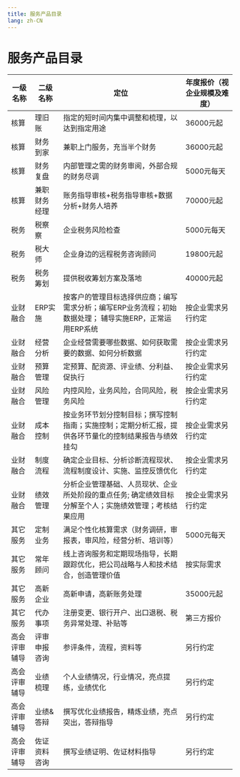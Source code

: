 ```yaml
---
title: 服务产品目录
lang: zh-CN
---
```


# 服务产品目录

| 一级名称   | 二级名称   | 定位                                                       | 年度报价（视企业规模及难度） |
|--------|--------|----------------------------------------------------------|----------------|
| 核算     | 理旧账    | 指定的短时间内集中调整和梳理，以达到指定用途                                   | 36000元起        |
| 核算     | 财务到家   | 兼职上门服务，充当半个财务                                            | 36000元起        |
| 核算     | 财务复盘   | 内部管理之需的财务审阅，外部合规的财务尽调                                    | 5000元每天        |
| 核算     | 兼职财务经理 | 账务指导审核+税务指导审核+数据分析+财务人培养                                 | 70000元起        |
| 税务     | 税察察    | 企业税务风险检查                                                 | 5000元每天        |
| 税务     | 税大师    | 企业身边的远程税务咨询顾问                                            | 19800元起        |
| 税务     | 税务筹划   | 提供税收筹划方案及落地                                              | 40000元起        |
| 业财融合   | ERP实施  | 按客户的管理目标选择供应商；编写需求分析；编写ERP业务流程；初始数据处理； 辅导实施ERP，正常运用ERP系统 | 按企业需求另行约定      |
| 业财融合   | 经营分析   | 企业经营需要哪些数据、如何获取需要的数据、如何分析数据                              | 按企业需求另行约定      |
| 业财融合   | 预算管理   | 定预算、配资源、评业绩、分利益、促执行                                      | 按企业需求另行约定      |
| 业财融合   | 风险管理   | 内控风险，业务风险，合同风险，税务风险                                      | 按企业需求另行约定      |
| 业财融合   | 成本控制   | 按业务环节划分控制目标；撰写控制指南；实施控制；定期分析汇报，提供各环节量化的控制结果报告与绩效挂勾       | 按企业需求另行约定      |
| 业财融合   | 制度流程   | 确定企业目标、分析诊断流程现状、流程制度设计、实施、监控反馈优化                         | 按企业需求另行约定      |
| 业财融合   | 绩效管理   | 分析企业管理基础、人员现状、企业所处阶段的重点任务; 确定绩效目标分解至个人；实施绩效管理；考核结果应用     | 按企业需求另行约定      |
| 其它服务   | 定制业务   | 满足个性化核算需求（财务调研，审报表，审风险，经营分析、培训等）                         | 5000元每天        |
| 其它服务   | 常年顾问   | 线上咨询服务和定期现场指导，长期跟踪优化，把公司战略与人和技术结合，创造管理价值                 | 按实际需求          |
| 其它服务   | 高新企业   | 高新申请，高新账务处理                                              | 35000元起        |
| 其它服务   | 代办事项   | 注册变更、银行开户、出口退税、税务异常处理、补贴等                                | 第三方报价          |
| 高会评审辅导 | 评审申报咨询 | 参评条件，流程，资料等                                              | 另行约定           |
| 高会评审辅导 | 业绩梳理   | 个人业绩情况，行业情况，亮点提练，业绩优化                                    | 另行约定           |
| 高会评审辅导 | 业绩&答辩  | 撰写优化业绩报告，精炼业绩，亮点突出，答辩指导                                  | 另行约定           |
| 高会评审辅导 | 佐证资料咨询 | 撰写业绩证明、佐证材料指导                                            | 另行约定           |

